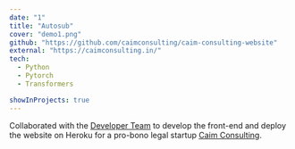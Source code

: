 ```yaml
---
date: "1"
title: "Autosub"
cover: "demo1.png"
github: "https://github.com/caimconsulting/caim-consulting-website"
external: "https://caimconsulting.in/"
tech:
  - Python
  - Pytorch
  - Transformers

showInProjects: true
---
```


Collaborated with the [Developer Team](https://caimconsulting.in/developers/?) to develop the front-end and deploy the website on Heroku for a pro-bono legal startup [Caim Consulting](https://caimconsulting.in/).
